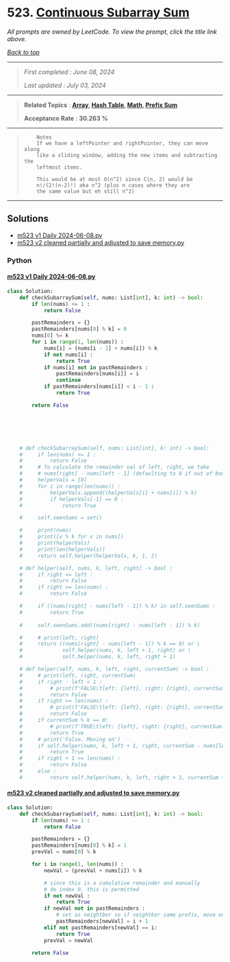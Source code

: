 # 523. [Continuous Subarray Sum](<https://leetcode.com/problems/continuous-subarray-sum>)

*All prompts are owned by LeetCode. To view the prompt, click the title link above.*

*[Back to top](<../README.md>)*

------

> *First completed : June 08, 2024*
>
> *Last updated : July 03, 2024*


------

> **Related Topics** : **[Array](<by_topic/Array.md>), [Hash Table](<by_topic/Hash Table.md>), [Math](<by_topic/Math.md>), [Prefix Sum](<by_topic/Prefix Sum.md>)**
>
> **Acceptance Rate** : **30.263 %**


------

> ``` 
>     Notes
>     If we have a leftPointer and rightPointer, they can move along
>     like a sliding window, adding the new items and subtracting the
>     leftmost items.
> 
>     This would be at most O(n^2) since C(n, 2) would be
>     n!/(2!(n-2)!) aka n^2 (plus n cases where they are 
>     the same value but eh still n^2)
> ```

------

## Solutions

- [m523 v1 Daily 2024-06-08.py](<../my-submissions/m523 v1 Daily 2024-06-08.py>)
- [m523 v2 cleaned partially and adjusted to save memory.py](<../my-submissions/m523 v2 cleaned partially and adjusted to save memory.py>)
### Python
#### [m523 v1 Daily 2024-06-08.py](<../my-submissions/m523 v1 Daily 2024-06-08.py>)
```Python
class Solution:
    def checkSubarraySum(self, nums: List[int], k: int) -> bool:
        if len(nums) <= 1 :
            return False

        pastRemainders = {}
        pastRemainders[nums[0] % k] = 0
        nums[0] %= k
        for i in range(1, len(nums)) :
            nums[i] = (nums[i - 1] + nums[i]) % k
            if not nums[i] :
                return True
            if nums[i] not in pastRemainders :
                pastRemainders[nums[i]] = i
                continue
            if pastRemainders[nums[i]] < i - 1 :
                return True

        return False





    
    # def checkSubarraySum(self, nums: List[int], k: int) -> bool:
    #     if len(nums) <= 1 :
    #         return False
    #     # To calculate the remainder val of left, right, we take
    #     # nums[right] - nums[left - 1] (defaulting to 0 if out of bounds) 
    #     helperVals = [0]
    #     for i in range(len(nums)) :
    #         helperVals.append((helperVals[i] + nums[i]) % k)
    #         if helperVals[-1] == 0 :
    #             return True

    #     self.seenSums = set()

    #     print(nums)
    #     print([x % k for x in nums])
    #     print(helperVals)
    #     print(len(helperVals))
    #     return self.helper(helperVals, k, 1, 2)

    # def helper(self, nums, k, left, right) -> bool :
    #     if right <= left :
    #         return False
    #     if right >= len(nums) :
    #         return False

    #     if ((nums[right] - nums[left - 1]) % k) in self.seenSums :
    #         return True
        
    #     self.seenSums.add((nums[right] - nums[left - 1]) % k)

    #     # print(left, right)
    #     return ((nums[right] - nums[left - 1]) % k == 0) or \
    #             self.helper(nums, k, left + 1, right) or \
    #             self.helper(nums, k, left, right + 1)        

    # def helper(self, nums, k, left, right, currentSum) -> bool :
    #     # print(left, right, currentSum)
    #     if right - left < 1 :
    #         # print(f'FALSE\tleft: {left}, right: {right}, currentSum: {currentSum}')
    #         return False
    #     if right >= len(nums) :
    #         # print(f'FALSE\tleft: {left}, right: {right}, currentSum: {currentSum}')
    #         return False
    #     if currentSum % k == 0:
    #         # print(f'TRUE\tleft: {left}, right: {right}, currentSum: {currentSum}')
    #         return True
    #     # print('False. Moving on')
    #     if self.helper(nums, k, left + 1, right, currentSum - nums[left]) :
    #         return True
    #     if right + 1 >= len(nums) :
    #         return False
    #     else :
    #         return self.helper(nums, k, left, right + 1, currentSum + nums[right + 1])
```

#### [m523 v2 cleaned partially and adjusted to save memory.py](<../my-submissions/m523 v2 cleaned partially and adjusted to save memory.py>)
```Python
class Solution:
    def checkSubarraySum(self, nums: List[int], k: int) -> bool:
        if len(nums) <= 1 :
            return False

        pastRemainders = {}
        pastRemainders[nums[0] % k] = 1
        prevVal = nums[0] % k

        for i in range(1, len(nums)) :
            newVal = (prevVal + nums[i]) % k

            # since this is a cumulative remainder and manually 
            # do index 0, this is permitted
            if not newVal : 
                return True
            if newVal not in pastRemainders :
                # set as neightbor so if neightbor same prefix, move on
                pastRemainders[newVal] = i + 1
            elif not pastRemainders[newVal] == i:
                return True
            prevVal = newVal

        return False

```

